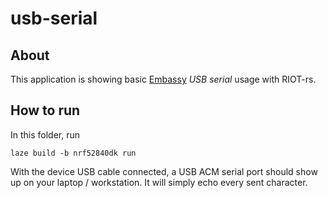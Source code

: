 # usb-serial

## About

This application is showing basic
[Embassy](https://github.com/embassy-rs/embassy) _USB serial_ usage with RIOT-rs.

## How to run

In this folder, run

    laze build -b nrf52840dk run

With the device USB cable connected, a USB ACM serial port should show up on
your laptop / workstation.
It will simply echo every sent character.
